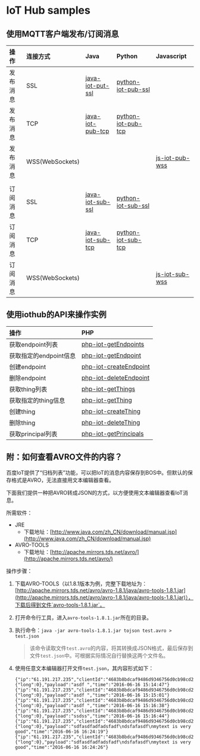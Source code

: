 # IoT Hub samples

## 使用MQTT客户端发布/订阅消息

| 操作 | 连接方式 | Java | Python | Javascript |
| :-- | :-- | :-- | :-- | :-- |
| 发布消息 | SSL | [java-iot-put-ssl](./java-iot-pub-ssl) | [python-iot-pub-ssl](./python-iot-pub-ssl) ||
| 发布消息 | TCP | [java-iot-pub-tcp](./java-iot-pub-tcp) | [python-iot-pub-tcp](./python-iot-pub-tcp) ||
| 发布消息 | WSS(WebSockets) ||| [js-iot-pub-wss](./js-iot-pub-wss) |
||||||
| 订阅消息 | SSL | [java-iot-sub-ssl](./java-iot-sub-ssl) | [python-iot-sub-ssl](./python-iot-sub-ssl) ||
| 订阅消息 | TCP | [java-iot-sub-tcp](./java-iot-sub-tcp) | [python-iot-sub-tcp](./python-iot-sub-tcp) ||
| 订阅消息 | WSS(WebSockets) ||| [js-iot-sub-wss](./js-iot-sub-wss) |

## 使用iothub的API来操作实例

| 操作 | PHP |
| :-- | :-- |
| 获取endpoint列表 | [php-iot-getEndpoints](./php-iot-getEndpoints) |
| 获取指定的endpoint信息 | [php-iot-getEndpoint](./php-iot-getEndpoint) |
| 创建endpoint | [php-iot-createEndpoint](./php-iot-createEndpoint) |
| 删除endpoint | [php-iot-deleteEndpoint](./php-iot-deleteEndpoint) |
| 获取thing列表 | [php-iot-getThings](./php-iot-getThings) |
| 获取指定的thing信息 | [php-iot-getThing](./php-iot-getThing) |
| 创建thing | [php-iot-createThing](./php-iot-createThing) |
| 删除thing | [php-iot-deleteThing](./php-iot-deleteThing) |
| 获取principal列表 | [php-iot-getPrincipals](./php-iot-getPrincipals) |

## 附：如何查看AVRO文件的内容？

百度IoT提供了“归档列表”功能，可以把IoT的消息内容保存到BOS中。但默认的保存格式是AVRO，无法直接用文本编辑器查看。

下面我们提供一种把AVRO转成JSON的方式，以方便使用文本编辑器查看IoT消息。

所需软件：

* JRE
    * 下载地址：[http://www.java.com/zh_CN/download/manual.jsp](http://www.java.com/zh_CN/download/manual.jsp)
* AVRO-TOOLS
    * 下载地址：[http://apache.mirrors.tds.net/avro/](http://apache.mirrors.tds.net/avro/)

操作步骤：

1. 下载AVRO-TOOLS（以1.8.1版本为例，完整下载地址为：[http://apache.mirrors.tds.net/avro/avro-1.8.1/java/avro-tools-1.8.1.jar](http://apache.mirrors.tds.net/avro/avro-1.8.1/java/avro-tools-1.8.1.jar)），下载后得到文件`avro-tools-1.8.1.jar`。
2. 打开命令行工具，进入`avro-tools-1.8.1.jar`所在的目录。
3. 执行命令：`java -jar avro-tools-1.8.1.jar tojson test.avro > test.json`

    > 该命令读取文件`test.avro`的内容，将其转换成JSON格式，最后保存到文件`test.json`中。可根据实际情况自行替换这两个文件名。
4. 使用任意文本编辑器打开文件`test.json`，其内容形式如下：

    ```
    {"ip":"61.191.217.235","clientId":"4683b8bdcaf9486d9346756d0cb98cd2","topicName":"pubsub","messageId":{"long":0},"payload":"asdf ","time":"2016-06-16 15:14:47"}
    {"ip":"61.191.217.235","clientId":"4683b8bdcaf9486d9346756d0cb98cd2","topicName":"pubsub","messageId":{"long":0},"payload":"asdf ","time":"2016-06-16 15:15:01"}
    {"ip":"61.191.217.235","clientId":"4683b8bdcaf9486d9346756d0cb98cd2","topicName":"pubsub","messageId":{"long":0},"payload":"asdf ","time":"2016-06-16 15:16:38"}
    {"ip":"61.191.217.235","clientId":"4683b8bdcaf9486d9346756d0cb98cd2","topicName":"pubsub","messageId":{"long":0},"payload":"ssdss","time":"2016-06-16 15:16:44"}
    {"ip":"61.191.217.235","clientId":"4683b8bdcaf9486d9346756d0cb98cd2","topicName":"pubsub","messageId":{"long":0},"payload":"sdfasdfadfadsfadf\ndsfafasdf\nmytext is very good","time":"2016-06-16 16:24:19"}
    {"ip":"61.191.217.235","clientId":"4683b8bdcaf9486d9346756d0cb98cd2","topicName":"pubsub","messageId":{"long":0},"payload":"sdfasdfadfadsfadf\ndsfafasdf\nmytext is very good","time":"2016-06-16 16:24:26"}
    ```